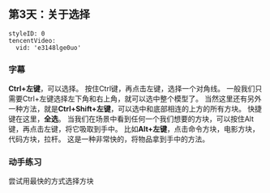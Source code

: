 ## 第3天：关于选择

```@TencentVideo
styleID: 0
tencentVideo:
  vid: 'e3148lge0uo'

```
 


### 字幕

**Ctrl+左键**，可以选择。
按住Ctrl键，再点击左键，选择一个对角线。
一般我们只需要Ctrl+左键选择左下角和右上角，就可以选中整个模型了。
当然这里还有另外一种方法，就是**Ctrl+Shift+左键**，可以选中和底部相连的上方的所有方块。
快捷键在这里，**全选**。
当我们在场景中看到任何一个我们想要的方块，可以按住Alt键，再点击左键，将它吸取到手中。
比如**Alt+左键**，点击命令方块，电影方块，代码方块，拉杆。
这是一种非常快的，将物品拿到手中的方法。

### 动手练习
尝试用最快的方式选择方块


